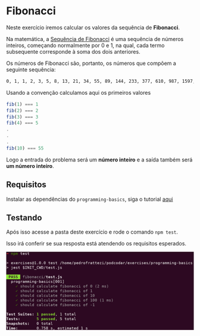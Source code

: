 # Fibonacci

Neste exercício iremos calcular os valores da sequência de **Fibonacci**.

Na matemática, a [Sequência de Fibonacci](https://pt.wikipedia.org/wiki/Sequ%C3%AAncia_de_Fibonacci) é uma sequência de números inteiros, começando normalmente por 0 e 1, na qual, cada termo subsequente corresponde à soma dos dois anteriores.

Os números de Fibonacci são, portanto, os números que compõem a seguinte sequência:

```sh
0, 1, 1, 2, 3, 5, 8, 13, 21, 34, 55, 89, 144, 233, 377, 610, 987, 1597, 2584, ...
```

Usando a convenção calculamos aqui os primeiros valores

```javascript
fib(1) === 1
fib(2) === 2
fib(3) === 3
fib(4) === 5
.
.
.
fib(10) === 55
```

Logo a entrada do problema será um **número inteiro** e a saída também será **um número inteiro**.

## Requisitos

Instalar as dependências do `programming-basics`, siga o tutorial [aqui](../README.md)

## Testando

Após isso acesse a pasta deste exercício e rode o comando `npm test`.

Isso irá conferir se sua resposta está atendendo os requisitos esperados.

![Fibonacci result](../../images/fibonacci.png)
